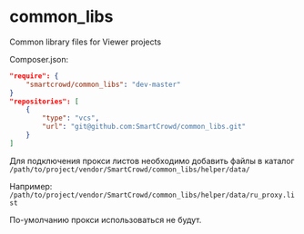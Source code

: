 common_libs
===========


Common library files for Viewer projects

Composer.json:
```json
"require": {
    "smartcrowd/common_libs": "dev-master"
}
"repositories": [
    {
        "type": "vcs",
        "url": "git@github.com:SmartCrowd/common_libs.git"
    }
]
```

Для подключения прокси листов необходимо добавить файлы в каталог ``` /path/to/project/vendor/SmartCrowd/common_libs/helper/data/```

Например:
```/path/to/project/vendor/SmartCrowd/common_libs/helper/data/ru_proxy.list ```


По-умолчанию прокси использоваться не будут.

